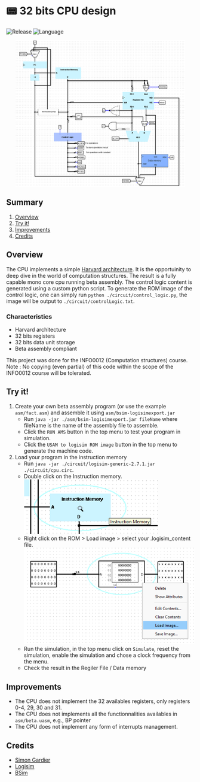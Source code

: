 # 📟 32 bits CPU design

![Release](https://img.shields.io/badge/Release-v1.0-blueviolet?style=for-the-badge)
![Language](https://img.shields.io/badge/_-ASM-6E4C13.svg?style=for-the-badge)

<div style="display: flex; justify-content: space-around; align-items: center;">
  <img src="misc/main.png" alt="CPU overview" style="width: 90%;"/>
</div>

## Summary
1. [Overview](#overview)
2. [Try it!](#try-it)
3. [Improvements](#improvements)
4. [Credits](#credits)

## Overview
The CPU implements a simple [Harvard architecture](https://en.wikipedia.org/wiki/Harvard_architecture). It is the opportuinity to deep dive in the world of computation structures. The result is a fully capable mono core cpu running beta assembly.
The control logic content is generated using a custom python script. To generate the ROM image of the control logic, one can simply run `python ./circuit/control_logic.py`, the image will be output to `./circuit/controlLogic.txt`.

### Characteristics
- Harvard architecture
- 32 bits registers
- 32 bits data unit storage
- Beta assembly compliant

This project was done for the INFO0012 (Computation structures) course.
Note : No copying (even partial) of this code within the scope of the INFO0012 course will be tolerated.

## Try it!

1. Create your own beta assembly program (or use the example `asm/fact.asm`) and assemble it using `asm/bsim-logisimexport.jar`
    - Run `java -jar ./asm/bsim-logisimexport.jar fileName` where fileName is the name of the assembly file to assemble.
    - Click the `RUN AMS` button in the top menu to test your program in simulation.
    - Click the `USAM to logisim ROM image` button in the top menu to generate the machine code.
2. Load your program in the instruction memory
    - Run `java -jar ./circuit/logisim-generic-2.7.1.jar ./circuit/cpu.circ`.
    - Double click on the Instruction memory.
    ![Click instruction memory view](misc/instruction_memory.png)
    - Right click on the ROM > Load image > select your .logisim_content file.
    ![Load instruction memory image](misc/instruction_memory_load.png)
    - Run the simulation, in the top menu click on `Simulate`, reset the simulation, enable the simulation and chose a clock frequency from the menu.
    - Check the result in the Regiler File / Data memory


## Improvements
- The CPU does not implement the 32 availables registers, only registers 0-4, 29, 30 and 31. 
- The CPU does not implements all the functionnalities availables in `asm/beta.uasm`, e.g., BP pointer
- The CPU does not implement any form of interrupts management.

## Credits
- [Simon Gardier](https://github.com/simon-gardier)
- [Logisim](http://www.cburch.com/logisim/)
- [BSim](https://github.com/terman/6.004_courseware/tree/master)
